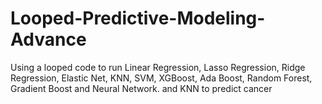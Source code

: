 # Looped-Predictive-Modeling-Advance
Using a looped code to run Linear Regression, Lasso Regression, Ridge Regression, Elastic Net, KNN, SVM, XGBoost, Ada Boost, Random Forest, Gradient Boost and Neural Network. and KNN to predict cancer

